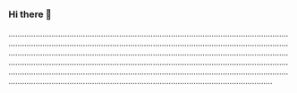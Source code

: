 ### Hi there 👋

.................................................................................................................................................................................................................................................................................................................................................................................................................................................................................................................................................................................................................................................................................................................................................................